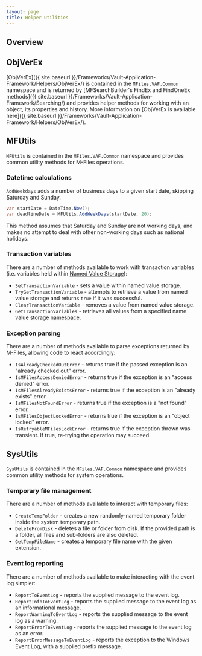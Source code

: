 ```yaml
---
layout: page
title: Helper Utilities
---
```


## Overview

## ObjVerEx

[ObjVerEx]({{ site.baseurl }}/Frameworks/Vault-Application-Framework/Helpers/ObjVerEx/) is contained in the `MFiles.VAF.Common` namespace and is returned by [MFSearchBuilder's FindEx and FindOneEx methods]({{ site.baseurl }}/Frameworks/Vault-Application-Framework/Searching/) and provides helper methods for working with an object, its properties and history.  More information on [ObjVerEx is available here]({{ site.baseurl }}/Frameworks/Vault-Application-Framework/Helpers/ObjVerEx/).

## MFUtils

`MFUtils` is contained in the `MFiles.VAF.Common` namespace and provides common utility methods for M-Files operations.

### Datetime calculations

`AddWeekdays` adds a number of business days to a given start date, skipping Saturday and Sunday.

```csharp
var startDate = DateTime.Now();
var deadlineDate = MFUtils.AddWeekDays(startDate, 20);
```

<p class="note">This method assumes that Saturday and Sunday are not working days, and makes no attempt to deal with other non-working days such as national holidays.</p>

### Transaction variables

There are a number of methods available to work with transaction variables (i.e. variables held within [Named Value Storage](https://www.m-files.com/api/documentation/latest/index.html#MFilesAPI~VaultNamedValueStorageOperations.html)):

* `SetTransactionVariable` - sets a value within named value storage.
* `TryGetTransactionVariable` - attempts to retrieve a value from named value storage and returns `true` if it was successful.
* `ClearTransactionVariable` - removes a value from named value storage.
* `GetTransactionVariables` - retrieves all values from a specified name value storage namespace.

### Exception parsing

There are a number of methods available to parse exceptions returned by M-Files, allowing code to react accordingly:

* `IsAlreadyCheckedOutError` - returns true if the passed exception is an "already checked out" error.
* `IsMFilesAccessDeniedError` - returns true if the exception is an "access denied" error.
* `IsMFilesAlreadyExistsError` - returns true if the exception is an "already exists" error.
* `IsMFilesNotFoundError` - returns true if the exception is a "not found" error.
* `IsMFilesObjectLockedError` - returns true if the exception is an "object locked" error.
* `IsRetryableMFilesLockError` - returns true if the exception thrown was transient.  If true, re-trying the operation may succeed.

## SysUtils

`SysUtils` is contained in the `MFiles.VAF.Common` namespace and provides common utility methods for system operations.

### Temporary file management

There are a number of methods available to interact with temporary files:

* `CreateTempFolder` - creates a new randomly-named temporary folder inside the system temporary path.
* `DeleteFromDisk` - deletes a file or folder from disk.  If the provided path is a folder, all files and sub-folders are also deleted.
* `GetTempFileName` - creates a temporary file name with the given extension.

### Event log reporting

There are a number of methods available to make interacting with the event log simpler:

* `ReportToEventLog` - reports the supplied message to the event log.
* `ReportInfoToEventLog` - reports the supplied message to the event log as an informational message.
* `ReportWarningToEventLog` - reports the supplied message to the event log as a warning.
* `ReportErrorToEventLog` - reports the supplied message to the event log as an error.
* `ReportErrorMessageToEventLog` - reports the exception to the Windows Event Log, with a supplied prefix message.

